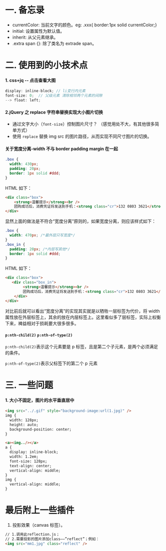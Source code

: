 # 一. 备忘录

- currentColor: 当前文字的颜色。eg: .xxx{ border:1px solid currentColor;}
- initial: 设置属性为默认值。
- inherit: 从父元素继承。
- .extra span {}: 除了类名为 extrade span。

# 二. 使用到的小技术点

#### 1. css+jq -- 点击查看大图

```JavaScript
display: inline-block; // li变行内元素
font-size: 0;  // 父级元素 清除相邻两个元素的间隙
--> float: left;
```

#### 2.jQuery 之 replace 字符串替换实现大小图片切换

- 通过文字大小（`font-size`）控制图片尺寸？ （感觉用处不大，有其他很多简单方式）
- 使用 `replace` 替换 img src 的图片路径，从而实现不同尺寸图片的切换。

#### 关于宽度分离-width 不与 border padding margin 在一起

```css
.box {
  width: 430px;
  padding: 20px;
  border: 1px solid #ddd;
}
```

HTML 如下：

```html
<div class="box">
    <strong>温馨提示</strong><br />
    团购成功后，消费凭证将发送到手机：<strong class="cr">132 0803 3621</strong>，凭短信去商家消费。
</div>
```

显然上面的做法是不符合“宽度分离”原则的，如果宽度分离，则应该样式如下：

```css
.box {
  width: 470px; /*最外层只写宽度*/
}
.box_in {
  padding: 20px; /*内层写其他*/
  border: 1px solid #ddd;
}
```

HTML 如下：

```html
<div class="box">
   <div class="box_in">
        <strong>温馨提示</strong><br />
        团购成功后，消费凭证将发送到手机：<strong class="cr">132 0803 3621</strong>，凭短信去商家消费。
    </div>
</div>
```

对比前后就可以看出“宽度分离”的实现其实就是以牺牲一层标签为代价，将 width 属性放在外层标签上，其余的放在内层标签上。这里看似多了层标签，实际上权衡下来，裨益相对于损耗要大很多很多。

#### `p:nth-child(2)` `p:nth-of-type(2)`

`p:nth-child(2)`表示这个元素要是 p 标签，且是第二个子元素，是两个必须满足的条件。

`p:nth-of-type(2)`表示父标签下的第二个 p 元素

# 三. 一些问题

#### 1. 大小不固定，图片的水平垂直居中

```HTML
<img src="../.gif" style="background-image:url(1.jpg)" />
img {
  width: 128px;
  height: auto;
  background-position: center;
}
```

```HTML
<a><img../></a>
a {
  display: inline-block;
  width: 1.2em;
  font-size: 128px;
  text-align: center;
  vertical-align: middle;
}
img {
  vertical-align: middle;
}
```

# 最后附上一些插件

1.  投影效果（canvas 标签）。

```HTML
// 1.调用此reflection.js；
// 2.需要投影的图片添加class——”reflect”；例如：
<img src="mm1.jpg" class="reflect" />
```
